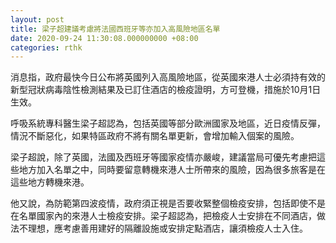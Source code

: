 ```yaml
---
layout: post
title: 梁子超建議考慮將法國西班牙等亦加入高風險地區名單
date: 2020-09-24 11:30:08.000000000 +08:00
categories: rthk
---
```


消息指，政府最快今日公布將英國列入高風險地區，從英國來港人士必須持有效的新型冠狀病毒陰性檢測結果及已訂住酒店的檢疫證明，方可登機，措施於10月1日生效。

呼吸系統專科醫生梁子超認為，包括英國等部分歐洲國家及地區，近日疫情反彈，情況不斷惡化，如果特區政府不將有關名單更新，會增加輸入個案的風險。

梁子超說，除了英國，法國及西班牙等國家疫情亦嚴峻，建議當局可優先考慮把這些地方加入名單之中，同時要留意轉機來港人士所帶來的風險，因為很多旅客是在這些地方轉機來港。

他又說，為防範第四波疫情，政府須正視是否要收緊整個檢疫安排，包括即使不是在名單國家內的來港人士檢疫安排。梁子超認為，把檢疫人士安排在不同酒店，做法不理想，應考慮善用建好的隔離設施或安排定點酒店，讓須檢疫人士入住。
